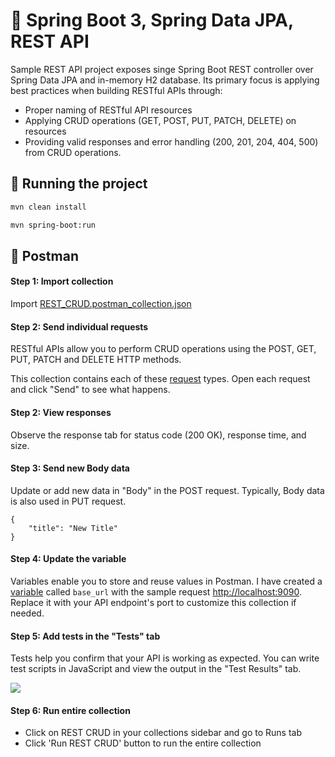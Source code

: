 # 🚀 Spring Boot 3, Spring Data JPA, REST API

Sample REST API project exposes singe Spring Boot REST controller over Spring Data JPA and in-memory H2 database.
Its primary focus is applying best practices when building RESTful APIs through:

- Proper naming of RESTful API resources 
- Applying CRUD operations (GET, POST, PUT, PATCH, DELETE) on resources
- Providing valid responses and error handling (200, 201, 204, 404, 500) from CRUD operations.

## 🔖 **Running the project**
```bash
mvn clean install
```
```bash
mvn spring-boot:run
```

## 🔖 **Postman**

#### **Step 1: Import collection**

Import  [REST_CRUD.postman_collection.json](REST_CRUD.postman_collection.json)

#### **Step 2: Send individual requests**

RESTful APIs allow you to perform CRUD operations using the POST, GET, PUT, PATCH and DELETE HTTP methods.

This collection contains each of these [request](https://learning.postman.com/docs/sending-requests/requests/) types. Open each request and click "Send" to see what happens.

#### **Step 2: View responses**

Observe the response tab for status code (200 OK), response time, and size.

#### **Step 3: Send new Body data**

Update or add new data in "Body" in the POST request. Typically, Body data is also used in PUT request.

```
{
    "title": "New Title"
}

 ```

#### **Step 4: Update the variable**

Variables enable you to store and reuse values in Postman. I have created a [variable](https://learning.postman.com/docs/sending-requests/variables/) called `base_url` with the sample request [http://localhost:9090](http://localhost:9090). Replace it with your API endpoint's port to customize this collection if needed.

#### **Step 5: Add tests in the "Tests" tab**

Tests help you confirm that your API is working as expected. You can write test scripts in JavaScript and view the output in the "Test Results" tab.

<img src="https://content.pstmn.io/b5f280a7-4b09-48ec-857f-0a7ed99d7ef8/U2NyZWVuc2hvdCAyMDIzLTAzLTI3IGF0IDkuNDcuMjggUE0ucG5n">

#### **Step 6: Run entire collection**

- Click on REST CRUD in your collections sidebar and go to Runs tab
- Click 'Run REST CRUD' button to run the entire collection
